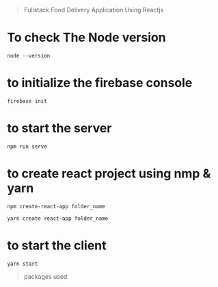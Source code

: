 > Fullstack Food Delivery Application Using Reactjs

# To check The Node version

```
node --version
```

# to initialize the firebase console

```
firebase init
```

# to start the server

```
npm run serve
```

# to create react project using nmp & yarn

```
npm create-react-app folder_name
```

```
yarn create react-app folder_name
```

# to start the client

```
yarn start
```

> packages used
